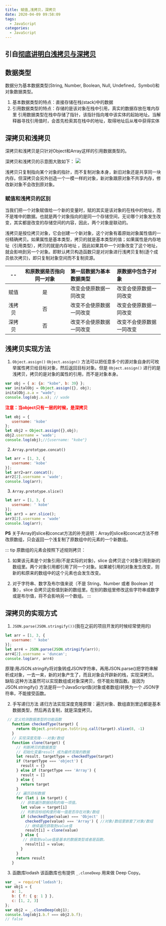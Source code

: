 ```yaml
---
title: 赋值,浅拷贝，深拷贝
date: 2020-04-09 09:58:09
tags:
  - JavaScript
categories:
  - JavaScript
---
```


## 引自[彻底讲明白浅拷贝与深拷贝](https://www.jianshu.com/p/35d69cf24f1f)

## 数据类型


数据分为基本数据类型(String, Number, Boolean, Null, Undefined，Symbol)和对象数据类型。
1. 基本数据类型的特点：直接存储在栈(stack)中的数据
2. 引用数据类型的特点：存储的是该对象在栈中引用，真实的数据存放在堆内存里
   引用数据类型在栈中存储了指针，该指针指向堆中该实体的起始地址。当解释器寻找引用值时，会首先检索其在栈中的地址，取得地址后从堆中获得实体

## 深拷贝和浅拷贝

深拷贝和浅拷贝是只针对Object和Array这样的引用数据类型的。

深拷贝和浅拷贝的示意图大致如下：
![](http://lc-zltjehaI.cn-n1.lcfile.com/9033922a78670d86f53c/js7-1.png)

浅拷贝只复制指向某个对象的指针，而不复制对象本身，新旧对象还是共享同一块内存。但深拷贝会另外创造一个一模一样的对象，新对象跟原对象不共享内存，修改新对象不会改到原对象。

### 赋值和浅拷贝的区别

当我们把一个对象赋值给一个新的变量时，赋的其实是该对象的在栈中的地址，而不是堆中的数据。也就是两个对象指向的是同一个存储空间，无论哪个对象发生改变，其实都是改变的存储空间的内容，因此，两个对象是联动的。

浅拷贝是按位拷贝对象，它会创建一个新对象，这个对象有着原始对象属性值的一份精确拷贝。如果属性是基本类型，拷贝的就是基本类型的值；如果属性是内存地址（引用类型），拷贝的就是内存地址 ，因此如果其中一个对象改变了这个地址，就会影响到另一个对象。即默认拷贝构造函数只是对对象进行浅拷贝复制(逐个成员依次拷贝)，即只复制对象空间而不复制资源。

|   --   | 和原数据是否指向同一对象 | 第一层数据为基本数据类型 | 原数据中包含子对象       |
| :----: | :----------------------: | :----------------------- | :----------------------- |
|  赋值  |            是            | 改变会使原数据一同改变   | 改变会使原数据一同改变   |
| 浅拷贝 |            否            | 改变不会使原数据一同改变 | 改变会使原数据一同改变   |
| 深拷贝 |            否            | 改变不会使原数据一同改变 | 改变不会使原数据一同改变 |

## 浅拷贝实现方法

1. `Object.assign()`
   `Object.assign()` 方法可以把任意多个的源对象自身的可枚举属性拷贝给目标对象，然后返回目标对象。但是 `Object.assign()` 进行的是浅拷贝，拷贝的是对象的属性的引用，而不是对象本身。

```javascript
var obj = { a: {a: "kobe", b: 39} };
var initalObj = Object.assign({}, obj);
initalObj.a.a = "wade";
console.log(obj.a.a); // wade
```
**<span style="color:red;">注意：当object只有一层的时候，是深拷贝</span>**

```javascript
let obj = {
   username: 'kobe'
};
let obj2 = Object.assign({},obj);
obj2.username = 'wade';
console.log(obj);//{username: "kobe"}
```
2. `Array.prototype.concat()`

```javascript
let arr = [1, 3, {
   username: 'kobe'
}];
let arr2=arr.concat();
arr2[2].username = 'wade';
console.log(arr);
```
3. `Array.prototype.slice()`

```javascript
let arr = [1, 3, {
   username: ' kobe'
}];
let arr3 = arr.slice();
arr3[2].username = 'wade'
console.log(arr);

```
**PS** 关于Array的slice和concat方法的补充说明：Array的slice和concat方法不修改原数组，只会返回一个浅复制了原数组中的元素的一个新数组。

::: tip 原数组的元素会按照下述规则拷贝：
1. 如果该元素是个对象引用(不是实际的对象)，slice 会拷贝这个对象引用到新的数组里。两个对象引用都引用了同一个对象。如果被引用的对象发生改变，则新的和原来的数组中的这个元素也会发生改变。

2. 对于字符串、数字及布尔值来说（不是 String、Number 或者 Boolean 对象），slice 会拷贝这些值到新的数组里。在别的数组里修改这些字符串或数字或是布尔值，将不会影响另一个数组。
:::

## 深拷贝的实现方式

1. `JSON.parse(JSON.stringify())`(我在之前的项目开发的时候经常使用的)

```javascript
let arr = [1, 3, {
   username: ' kobe'
}];
let arr4 = JSON.parse(JSON.stringify(arr));
arr4[2].username = 'duncan';
console.log(arr, arr4)
```

原理:用JSON.stringify将对象转成JSON字符串，再用JSON.parse()把字符串解析成对象，一去一来，新的对象产生了，而且对象会开辟新的栈，实现深拷贝。
缺陷:这种方法虽然可以实现数组或对象深拷贝，但不能处理函数。是因为 JSON.stringify() 方法是将一个JavaScript值(对象或者数组)转换为一个 JSON字符串，不能接受函数。

2. 手写递归方法
递归方法实现深度克隆原理：遍历对象、数组直到里边都是基本数据类型，然后再去复制，就是深度拷贝。

```javascript
 // 定义检测数据类型的功能函数
   function checkedType(target) {
     return Object.prototype.toString.call(target).slice(8, -1)
   }
   // 实现深度克隆---对象/数组
   function clone(target) {
     // 判断拷贝的数据类型
     // 初始化变量result 成为最终克隆的数据
     let result, targetType = checkedType(target)
     if (targetType === 'object') {
       result = {}
     } else if (targetType === 'Array') {
       result = []
     } else {
       return target
     }
     // 遍历目标数据
     for (let i in target) {
       // 获取遍历数据结构的每一项值。
       let value = target[i]
       // 判断目标结构里的每一值是否存在对象/数组
       if (checkedType(value) === 'Object' ||
         checkedType(value) === 'Array') { //对象/数组里嵌套了对象/数组
         // 继续遍历获取到value值
         result[i] = clone(value)
       } else {
        // 获取到value值是基本的数据类型或者是函数。
         result[i] = value;
       }
     }
     return result
   }

```
3. 函数库lodash
   该函数库也有提供 `_.cloneDeep` 用来做 Deep Copy。

```javascript
var _ = require('lodash');
var obj1 = {
   a: 1,
   b: { f: { g: 1 } },
   c: [1, 2, 3]
};
var obj2 = _.cloneDeep(obj1);
console.log(obj1.b.f === obj2.b.f);
// false
```